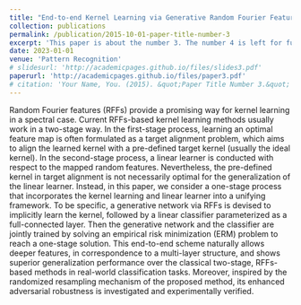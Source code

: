 ```yaml
---
title: "End-to-end Kernel Learning via Generative Random Fourier Features"
collection: publications
permalink: /publication/2015-10-01-paper-title-number-3
excerpt: 'This paper is about the number 3. The number 4 is left for future work.'
date: 2023-01-01
venue: 'Pattern Recognition'
# slidesurl: 'http://academicpages.github.io/files/slides3.pdf'
paperurl: 'http://academicpages.github.io/files/paper3.pdf'
# citation: 'Your Name, You. (2015). &quot;Paper Title Number 3.&quot; <i>Journal 1</i>. 1(3).'
---
```


Random Fourier features (RFFs) provide a promising way for kernel learning in a spectral case. Current RFFs-based kernel learning methods usually work in a two-stage way. In the first-stage process, learning an optimal feature map is often formulated as a target alignment problem, which aims to align the learned kernel with a pre-defined target kernel (usually the ideal kernel). In the second-stage process, a linear learner is conducted with respect to the mapped random features. Nevertheless, the pre-defined kernel in target alignment is not necessarily optimal for the generalization of the linear learner. Instead, in this paper, we consider a one-stage process that incorporates the kernel learning and linear learner into a unifying framework. To be specific, a generative network via RFFs is devised to implicitly learn the kernel, followed by a linear classifier parameterized as a full-connected layer. Then the generative network and the classifier are jointly trained by solving an empirical risk minimization (ERM) problem to reach a one-stage solution. This end-to-end scheme naturally allows deeper features, in correspondence to a multi-layer structure, and shows superior generalization performance over the classical two-stage, RFFs-based methods in real-world classification tasks. Moreover, inspired by the randomized resampling mechanism of the proposed method, its enhanced adversarial robustness is investigated and experimentally verified.